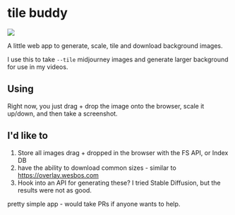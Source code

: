 # tile buddy

![](https://media.cleanshot.cloud/media/85888/nAbYNb3ruH0iKffZ1l23YeS4JgEpUjPxPpPar5y3.gif?Expires=1729134326&Signature=O7~~PUzb3CQw92GC0vslvSGMaYIBTiX2QEQ9y~bqdVnSYPL~0Bz2qpEkvL8TkK7o93kD1R~CLJ-PvmC9e4yfacbEGAfdxrsoMh9UvsqHVkds9EWW-CbYnzHdjl73XiycEC~~a3DFk7WomvL1sIJdPeah9WHQmV2VvJh4nkjmzchfV~qsTLxNX4mnWBTCxc9Tm4XV5MymxKe3qoUFjMHjP5A32QxQKNKHOc3nnuIK6V3VHGcrJfAkhf9Iqkjo1tNuRY4w-sYiGPBfIVhQnfaIUQfiiyT~RDIX7B1npYqyVpX3btfOmN8E9LW7uq9eeDUha8XnXcI5Nn67jwpIgAV4WQ__&Key-Pair-Id=K269JMAT9ZF4GZ)

A little web app to generate, scale, tile and download background images.

I use this to take `--tile` midjourney images and generate larger background for use in my videos.

## Using

Right now, you just drag + drop the image onto the browser, scale it up/down, and then take a screenshot.

## I'd like to

1. Store all images drag + dropped in the browser with the FS API, or Index DB
2. have the ability to download common sizes - similar to <https://overlay.wesbos.com>
3. Hook into an API for generating these? I tried Stable Diffusion, but the results were not as good.

pretty simple app - would take PRs if anyone wants to help.

